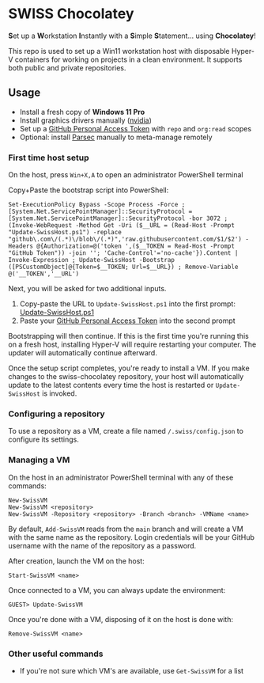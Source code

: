# SWISS Chocolatey
**S**et up a **W**orkstation **I**nstantly with a **S**imple **S**tatement... using **Chocolatey**!

This repo is used to set up a Win11 workstation host with disposable Hyper-V containers for working on projects in a clean environment. It supports both public and private repositories.

## Usage

* Install a fresh copy of **Windows 11 Pro**
* Install graphics drivers manually ([nvidia](https://www.nvidia.com/en-us/geforce/drivers/))
* Set up a [GitHub Personal Access Token](https://github.com/settings/tokens) with `repo` and `org:read` scopes
* Optional: install [Parsec](https://parsec.app/) manually to meta-manage remotely

### First time host setup

On the host, press `Win+X,A` to open an administrator PowerShell terminal

Copy+Paste the bootstrap script into PowerShell:

````
Set-ExecutionPolicy Bypass -Scope Process -Force ; [System.Net.ServicePointManager]::SecurityProtocol = [System.Net.ServicePointManager]::SecurityProtocol -bor 3072 ; (Invoke-WebRequest -Method Get -Uri ($__URL = (Read-Host -Prompt "Update-SwissHost.ps1") -replace "github\.com\/(.*)\/blob\/(.*)",'raw.githubusercontent.com/$1/$2') -Headers @{Authorization=@('token ',($__TOKEN = Read-Host -Prompt "GitHub Token")) -join ''; 'Cache-Control'='no-cache'}).Content | Invoke-Expression ; Update-SwissHost -Bootstrap ([PSCustomObject]@{Token=$__TOKEN; Url=$__URL}) ; Remove-Variable @('__TOKEN','__URL')
````

Next, you will be asked for two additional inputs.

1. Copy-paste the URL to `Update-SwissHost.ps1` into the first prompt: [Update-SwissHost.ps1](./Module/Host/Update-SwissHost.ps1)
2. Paste your [GitHub Personal Access Token](https://github.com/settings/tokens) into the second prompt

Bootstrapping will then continue. If this is the first time you're running this on a fresh host, installing Hyper-V will require restarting your computer. The updater will automatically continue afterward.

Once the setup script completes, you're ready to install a VM. If you make changes to the swiss-chocolatey repository, your host will automatically update to the latest contents every time the host is restarted or `Update-SwissHost` is invoked.

### Configuring a repository

To use a repository as a VM, create a file named `/.swiss/config.json` to configure its settings.

### Managing a VM

On the host in an administrator PowerShell terminal with any of these commands:

```
New-SwissVM
New-SwissVM <repository>
New-SwissVM -Repository <repository> -Branch <branch> -VMName <name>
```

By default, `Add-SwissVM` reads from the `main` branch and will create a VM with the same name as the repository. Login credentials will be your GitHub username with the name of the repository as a password.

After creation, launch the VM on the host:

```
Start-SwissVM <name>
```

Once connected to a VM, you can always update the environment:

```
GUEST> Update-SwissVM
```

Once you're done with a VM, disposing of it on the host is done with:

```
Remove-SwissVM <name>
```

### Other useful commands

* If you're not sure which VM's are available, use `Get-SwissVM` for a list
